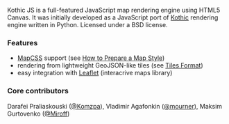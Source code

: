 Kothic JS is a full-featured JavaScript map rendering engine using HTML5 Canvas. It was initially developed as a JavaScript port of [Kothic](http://wiki.openstreetmap.org/wiki/Kothic) rendering engine written in Python. Licensed under a BSD license.

### Features

* [MapCSS](http://wiki.openstreetmap.org/wiki/MapCSS/0.2) support (see [How to Prepare a Map Style](https://github.com/kothic/kothic-js/wiki/How-to-prepare-map-style))
* rendering from lightweight GeoJSON-like tiles (see [Tiles Format](https://github.com/kothic/kothic-js/wiki/Tiles-format))
* easy integration with [Leaflet](http://leaflet.cloudmade.com) (interacrive maps library)

### Core contributors

Darafei Praliaskouski ([@Komzpa](https://github.com/Komzpa)), Vladimir Agafonkin ([@mourner](https://github.com/mourner)), Maksim Gurtovenko ([@Miroff](https://github.com/Miroff))